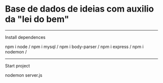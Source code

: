 # Base de dados de ideias com auxilio da "lei do bem"
---------------------------------------------------------------
Install dependences

npm i node / 
npm i mysql / 
npm i body-parser / 
npm i express / 
npm i nodemon / 

---------------------------------------------------------------

Start project

nodemon server.js
